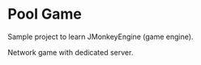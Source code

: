 # Pool Game

Sample project to learn JMonkeyEngine (game engine).

Network game with dedicated server.
